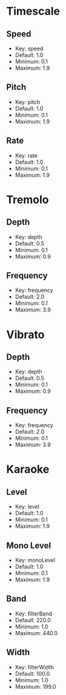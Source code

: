 # Timescale

## Speed

- Key: speed
- Default: 1.0
- Minimum: 0.1
- Maximum: 1.9

## Pitch

- Key: pitch
- Default: 1.0
- Minimum: 0.1
- Maximum: 1.9

## Rate

- Key: rate
- Default: 1.0
- Minimum: 0.1
- Maximum: 1.9

# Tremolo

## Depth

- Key: depth
- Default: 0.5
- Minimum: 0.1
- Maximum: 0.9

## Frequency

- Key: frequency
- Default: 2.0
- Minimum: 0.1
- Maximum: 3.9

# Vibrato

## Depth

- Key: depth
- Default: 0.5
- Minimum: 0.1
- Maximum: 0.9

## Frequency

- Key: frequency
- Default: 2.0
- Minimum: 0.1
- Maximum: 3.9

# Karaoke

## Level

- Key: level
- Default: 1.0
- Minimum: 0.1
- Maximum: 1.9

## Mono Level

- Key: monoLevel
- Default: 1.0
- Minimum: 0.1
- Maximum: 1.9

## Band

- Key: filterBand
- Default: 220.0
- Minimum: 1.0
- Maximum: 440.0

## Width

- Key: filterWidth
- Default: 100.0
- Minimum: 1.0
- Maximum: 199.0
